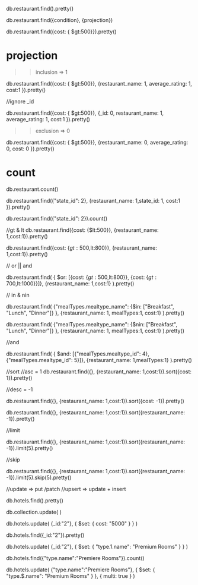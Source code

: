db.restaurant.find().pretty()

db.restaurant.find({condition}, {projection})


db.restaurant.find({cost: { $gt:500}}).pretty()

# projection

>> inclusion => 1

db.restaurant.find({cost: { $gt:500}}, {restaurant_name: 1, average_rating: 1, cost:1 }).pretty()

//ignore _id

db.restaurant.find({cost: { $gt:500}}, {_id: 0, restaurant_name: 1, average_rating: 1, cost:1 }).pretty()


>> exclusion => 0

db.restaurant.find({cost: { $gt:500}}, {restaurant_name: 0, average_rating: 0, cost: 0 }).pretty()

# count
db.restaurant.count()

db.restaurant.find({"state_id": 2}, {restaurant_name: 1,state_id: 1, cost:1 }).pretty()


db.restaurant.find({"state_id": 2}).count()

//gt & lt
db.restaurant.find({cost: {$lt:500}}, {restaurant_name: 1,cost:1}).pretty()

db.restaurant.find({cost: {$gt: 500,$lt:800}}, {restaurant_name: 1,cost:1}).pretty()

// or || and

db.restaurant.find(
    { $or: [{cost: {$gt: 500,$lt:800}}, {cost: {$gt: 700,$lt:1000}}]}, 
    {restaurant_name: 1,cost:1}
    ).pretty()


// in & nin

db.restaurant.find(
    {"mealTypes.mealtype_name": {$in: ["Breakfast", "Lunch", "Dinner"]} }, 
    {restaurant_name: 1, mealTypes:1, cost:1}
    ).pretty()


db.restaurant.find(
    {"mealTypes.mealtype_name": {$nin: ["Breakfast", "Lunch", "Dinner"]} }, 
    {restaurant_name: 1, mealTypes:1, cost:1}
    ).pretty()


//and

db.restaurant.find(
    { $and: [{"mealTypes.mealtype_id": 4}, {"mealTypes.mealtype_id": 5}]}, 
    {restaurant_name: 1,mealTypes:1}
    ).pretty()


//sort 
//asc = 1
db.restaurant.find({}, {restaurant_name: 1,cost:1}).sort({cost: 1}).pretty()


//desc = -1

db.restaurant.find({}, {restaurant_name: 1,cost:1}).sort({cost: -1}).pretty()


db.restaurant.find({}, {restaurant_name: 1,cost:1}).sort({restaurant_name: -1}).pretty()

//limit

db.restaurant.find({}, {restaurant_name: 1,cost:1}).sort({restaurant_name: -1}).limit(5).pretty()

//skip

db.restaurant.find({}, {restaurant_name: 1,cost:1}).sort({restaurant_name: -1}).limit(5).skip(5).pretty()


//update => put /patch
//upsert => update + insert

db.hotels.find().pretty()

db.collection.update(
    <condition>
    <what you want to update>
)

db.hotels.update(
    {_id:"2"}, 
    {
        $set: {
            cost: "5000"
        }
    }
)

db.hotels.find({_id:"2"}).pretty()


db.hotels.update(
    {_id:"2"}, 
    {
        $set: {
            "type.1.name": "Premium Rooms"
        }
    }
)

db.hotels.find({"type.name":"Premiere Rooms"}).count()

db.hotels.update(
    {"type.name":"Premiere Rooms"}, 
    {
        $set: {
            "type.$.name": "Premium Rooms"
        }
    },
    {
        multi: true
    }
)
